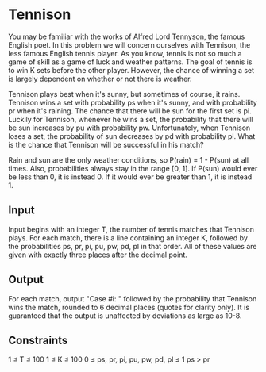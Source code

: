 # Tennison
You may be familiar with the works of Alfred Lord Tennyson, the famous English poet. In this problem we will concern ourselves with Tennison, the less famous English tennis player. As you know, tennis is not so much a game of skill as a game of luck and weather patterns. The goal of tennis is to win K sets before the other player. However, the chance of winning a set is largely dependent on whether or not there is weather.

Tennison plays best when it's sunny, but sometimes of course, it rains. Tennison wins a set with probability ps when it's sunny, and with probability pr when it's raining. The chance that there will be sun for the first set is pi. Luckily for Tennison, whenever he wins a set, the probability that there will be sun increases by pu with probability pw. Unfortunately, when Tennison loses a set, the probability of sun decreases by pd with probability pl. What is the chance that Tennison will be successful in his match?

Rain and sun are the only weather conditions, so P(rain) = 1 - P(sun) at all times. Also, probabilities always stay in the range [0, 1]. If P(sun) would ever be less than 0, it is instead 0. If it would ever be greater than 1, it is instead 1.

## Input
Input begins with an integer T, the number of tennis matches that Tennison plays. For each match, there is a line containing an integer K, followed by the probabilities ps, pr, pi, pu, pw, pd, pl in that order. All of these values are given with exactly three places after the decimal point.

## Output
For each match, output "Case #i: " followed by the probability that Tennison wins the match, rounded to 6 decimal places (quotes for clarity only). It is guaranteed that the output is unaffected by deviations as large as 10-8.

## Constraints
1 ≤ T ≤ 100
1 ≤ K ≤ 100
0 ≤ ps, pr, pi, pu, pw, pd, pl ≤ 1
ps > pr